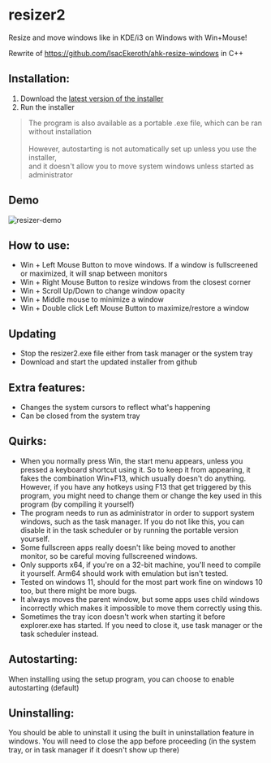 # resizer2

Resize and move windows like in KDE/i3 on Windows with Win+Mouse!

Rewrite of https://github.com/IsacEkeroth/ahk-resize-windows in C++

## Installation:

1. Download the [latest version of the installer](https://github.com/alvesvaren/resizer2/releases/latest/download/resizer2-setup.exe)
2. Run the installer

> The program is also available as a portable .exe file, which can be ran without installation<br><br>
> However, autostarting is not automatically set up unless you use the installer,<br>
> and it doesn't allow you to move system windows unless started as administrator

## Demo

![resizer-demo](https://github.com/user-attachments/assets/b1eb583f-3b3b-413b-b7a4-c431f06baee0)

## How to use:

- Win + Left Mouse Button to move windows. If a window is fullscreened or maximized, it will snap between monitors
- Win + Right Mouse Button to resize windows from the closest corner
- Win + Scroll Up/Down to change window opacity
- Win + Middle mouse to minimize a window
- Win + Double click Left Mouse Button to maximize/restore a window

## Updating

- Stop the resizer2.exe file either from task manager or the system tray
- Download and start the updated installer from github

## Extra features:

- Changes the system cursors to reflect what's happening
- Can be closed from the system tray

## Quirks:

- When you normally press Win, the start menu appears, unless you pressed a keyboard shortcut using it.
  So to keep it from appearing, it fakes the combination Win+F13, which usually doesn't do anything.
  However, if you have any hotkeys using F13 that get triggered by this program, you might need to change them or change the key used in this program (by compiling it yourself)
- The program needs to run as administrator in order to support system windows, such as the task manager. If you do not like this, you can disable it in the task scheduler or by running the portable version yourself.
- Some fullscreen apps really doesn't like being moved to another monitor, so be careful moving fullscreened windows.
- Only supports x64, if you're on a 32-bit machine, you'll need to compile it yourself. Arm64 should work with emulation but isn't tested.
- Tested on windows 11, should for the most part work fine on windows 10 too, but there might be more bugs.
- It always moves the parent window, but some apps uses child windows incorrectly which makes it impossible to move them correctly using this.
- Sometimes the tray icon doesn't work when starting it before explorer.exe has started. If you need to close it, use task manager or the task scheduler instead.

## Autostarting:

When installing using the setup program, you can choose to enable autostarting (default)

## Uninstalling:

You should be able to uninstall it using the built in uninstallation feature in windows. You will need to close the app before proceeding (in the system tray, or in task manager if it doesn't show up there)
